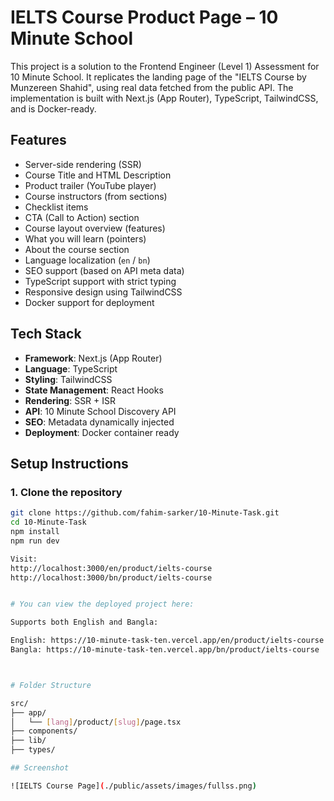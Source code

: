 # IELTS Course Product Page – 10 Minute School

This project is a solution to the Frontend Engineer (Level 1) Assessment for 10 Minute School. It replicates the landing page of the "IELTS Course by Munzereen Shahid", using real data fetched from the public API. The implementation is built with Next.js (App Router), TypeScript, TailwindCSS, and is Docker-ready.


##  Features

- Server-side rendering (SSR)
- Course Title and HTML Description
- Product trailer (YouTube player)
- Course instructors (from sections)
- Checklist items
- CTA (Call to Action) section
- Course layout overview (features)
- What you will learn (pointers)
- About the course section
- Language localization (`en` / `bn`)
- SEO support (based on API meta data)
- TypeScript support with strict typing
- Responsive design using TailwindCSS
- Docker support for deployment


## Tech Stack

- **Framework**: Next.js (App Router)
- **Language**: TypeScript
- **Styling**: TailwindCSS
- **State Management**: React Hooks
- **Rendering**: SSR + ISR
- **API**: 10 Minute School Discovery API
- **SEO**: Metadata dynamically injected
- **Deployment**: Docker container ready


##  Setup Instructions

### 1. Clone the repository

```bash
git clone https://github.com/fahim-sarker/10-Minute-Task.git
cd 10-Minute-Task
npm install
npm run dev

Visit:
http://localhost:3000/en/product/ielts-course
http://localhost:3000/bn/product/ielts-course


# You can view the deployed project here:

Supports both English and Bangla:

English: https://10-minute-task-ten.vercel.app/en/product/ielts-course
Bangla: https://10-minute-task-ten.vercel.app/bn/product/ielts-course



# Folder Structure

src/
├── app/
│   └── [lang]/product/[slug]/page.tsx 
├── components/                         
├── lib/                                
├── types/    

## Screenshot

![IELTS Course Page](./public/assets/images/fullss.png)